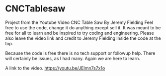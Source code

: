 # CNCTablesaw
Project from the Youtube Video CNC Table Saw By Jeremy Fielding
Feel free to use the code, change it do anything except sell it. It was meant to be free for all to learn and be inspired to try coding and engineering. Please also leave the video link and credit to Jeremy Fielding inside the code at the top. 

Because the code is free there is no tech support or followup help. There will certainly be issues, as I had many. Again we are here to learn. 

A link to the video. 
https://youtu.be/JEImn7s7x1o

